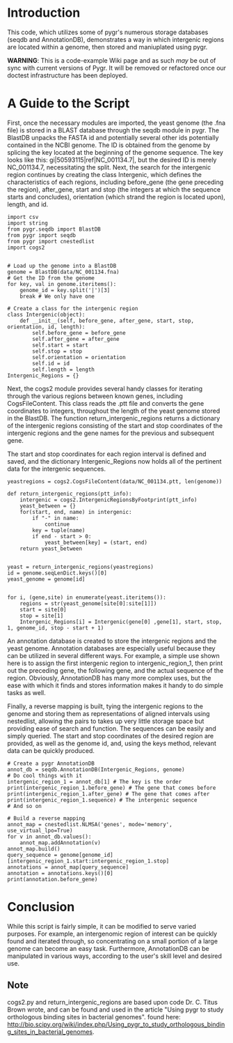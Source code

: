 # Introduction #

This code, which utilizes some of pygr's numerous storage databases (seqdb and AnnotationDB), demonstrates a way in which intergenic regions are located within a genome, then stored and maniuplated using pygr.

**WARNING**: This is a code-example Wiki page and as such _may_ be out of sync with current versions of Pygr. It will be removed or refactored once our doctest infrastructure has been deployed.


# A Guide to the Script #

First, once the necessary modules are imported, the yeast genome (the .fna file) is stored in a BLAST database through the seqdb module in pygr. The BlastDB unpacks the FASTA id and potentially several other ids potentially contained in the NCBI genome. The ID is obtained from the genome by splicing the key located at the beginning of the genome sequence. The key looks like this: gi|50593115|ref|NC\_001134.7|, but the desired ID is merely NC\_001134.7, necessitating the split. Next, the search for the intergenic region continues by creating the class Intergenic, which defines the characteristics of each regions, including before\_gene (the gene preceding the region), after\_gene, start and stop (the integers at which the sequence starts and concludes), orientation (which strand the region is located upon), length, and id.

```
import csv
import string
from pygr.seqdb import BlastDB
from pygr import seqdb
from pygr import cnestedlist
import cogs2


# Load up the genome into a BlastDB
genome = BlastDB(data/NC_001134.fna)
# Get the ID from the genome
for key, val in genome.iteritems():
    genome_id = key.split('|')[3]
    break # We only have one 

# Create a class for the intergenic region
class Intergenic(object):
    def __init__(self, before_gene, after_gene, start, stop, orientation, id, length):
        self.before_gene = before_gene
        self.after_gene = after_gene
        self.start = start
        self.stop = stop
        self.orientation = orientation
        self.id = id
        self.length = length
Intergenic_Regions = {}

```

Next, the cogs2 module provides several handy classes for iterating through the various regions between known genes, including CogsFileContent. This class reads the .ptt file and converts the gene coordinates to integers, throughout the length of the yeast genome stored in the BlastDB. The function return\_intergenic\_regions returns a dictionary of the intergenic regions consisting of the start and stop coordinates of the intergenic regions and the gene names for the previous and subsequent gene.

The start and stop coordinates for each region interval is defined and saved, and the dictionary Intergenic\_Regions now holds all of the pertinent data for the intergenic sequences.

```
yeastregions = cogs2.CogsFileContent(data/NC_001134.ptt, len(genome))

def return_intergenic_regions(ptt_info):
    intergenic = cogs2.IntergenicRegionsByFootprint(ptt_info)
    yeast_between = {}
    for(start, end, name) in intergenic:
        if "-" in name:
            continue
        key = tuple(name)
        if end - start > 0:
            yeast_between[key] = (start, end)
    return yeast_between


yeast = return_intergenic_regions(yeastregions)
id = genome.seqLenDict.keys()[0]
yeast_genome = genome[id]


for i, (gene,site) in enumerate(yeast.iteritems()):
    regions = str(yeast_genome[site[0]:site[1]])
    start = site[0]
    stop = site[1]
    Intergenic_Regions[i] = Intergenic(gene[0] ,gene[1], start, stop, 1, genome_id, stop - start + 1)
```

An annotation database is created to store the intergenic regions and the yeast genome. Annotation databases are especially useful because they can be utilized in several different ways. For example, a simple use shown here is to assign the first intergenic region to intergenic\_region\_1, then print out the preceding gene, the following gene, and the actual sequence of the region. Obviously, AnnotationDB has many more complex uses, but the ease with which it finds and stores information makes it handy to do simple tasks as well.

Finally, a reverse mapping is built, tying the intergenic regions to the genome and storing them as representations of aligned intervals using nestedlist, allowing the pairs to takes up very little storage space but providing ease of search and function. The sequences can be easily and simply queried. The start and stop coordinates of the desired region are provided, as well as the genome id, and, using the keys method, relevant data can be quickly produced.

```
# Create a pygr AnnotationDB
annot_db = seqdb.AnnotationDB(Intergenic_Regions, genome)
# Do cool things with it
intergenic_region_1 = annot_db[1] # The key is the order
print(intergenic_region_1.before_gene) # The gene that comes before
print(intergenic_region_1.after_gene) # The gene that comes after
print(intergenic_region_1.sequence) # The intergenic sequence
# And so on

# Build a reverse mapping
annot_map = cnestedlist.NLMSA('genes', mode='memory', use_virtual_lpo=True)
for v in annot_db.values():
    annot_map.addAnnotation(v)
annot_map.build()
query_sequence = genome[genome_id][intergenic_region_1.start:intergenic_region_1.stop]
annotations = annot_map[query_sequence]
annotation = annotations.keys()[0]
print(annotation.before_gene)
```

# Conclusion #

While this script is fairly simple, it can be modified to serve varied purposes. For example, an intergenomic region of interest can be quickly found and iterated through, so concentrating on a small portion of a large genome can become an easy task. Furthermore, AnnotationDB can be manipulated in various ways, according to the user's skill level and desired use.


## Note ##

cogs2.py and return\_intergenic\_regions are based upon code Dr. C. Titus Brown wrote, and can be found and used in the article "Using pygr to study orthologous binding sites in bacterial genomes". found here: http://bio.scipy.org/wiki/index.php/Using_pygr_to_study_orthologous_binding_sites_in_bacterial_genomes.